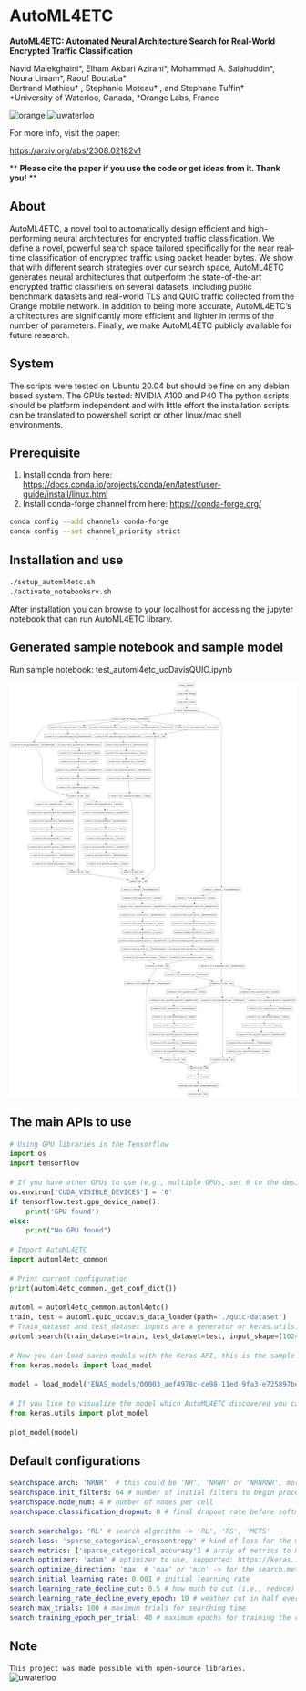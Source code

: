 # AutoML4ETC
**AutoML4ETC: Automated Neural Architecture Search for Real-World Encrypted Traffic Classification**

Navid Malekghaini*, Elham Akbari Azirani*, Mohammad A. Salahuddin*, Noura Limam*, Raouf Boutaba*\
Bertrand Mathieu† , Stephanie Moteau† , and Stephane Tuffin†\
*University of Waterloo, Canada, †Orange Labs, France

<img alt="orange" src="https://upload.wikimedia.org/wikipedia/commons/thumb/c/c8/Orange_logo.svg/766px-Orange_logo.svg.png" width="80" /> <img src="https://dataverse.scholarsportal.info/logos/41143/Waterloo.png" width="240" alt="uwaterloo"/>

For more info, visit the paper:

https://arxiv.org/abs/2308.02182v1

\*\* **Please cite the paper if you use the code or get ideas from it. Thank you!** \*\*

## About
AutoML4ETC, a novel tool to automatically design efficient and high-performing neural architectures for encrypted traffic classification. We define a novel, powerful search space tailored specifically for the near real-time classification of encrypted traffic using packet header bytes. We show that with different search strategies over our search space, AutoML4ETC generates neural architectures that outperform the state-of-the-art encrypted traffic classifiers on several datasets, including public benchmark datasets and real-world TLS and QUIC traffic collected from the Orange mobile network. In addition to being more accurate, AutoML4ETC’s architectures are significantly more efficient and lighter in terms of the number of parameters. Finally, we make AutoML4ETC publicly available for future research.

## System
The scripts were tested on Ubuntu 20.04 but should be fine on any debian based system. The GPUs tested: NVIDIA A100 and P40
The python scripts should be platform independent and with little effort the installation scripts can be translated to powershell script or other linux/mac shell environments.

## Prerequisite
1) Install conda from here: https://docs.conda.io/projects/conda/en/latest/user-guide/install/linux.html
2) Install conda-forge channel from here: https://conda-forge.org/
```bash
conda config --add channels conda-forge
conda config --set channel_priority strict 
```

## Installation and use


```bash
./setup_automl4etc.sh
./activate_notebooksrv.sh
```

After installation you can browse to your localhost for accessing the jupyter notebook that can run AutoML4ETC library.


## Generated sample notebook and sample model

Run sample notebook: test_automl4etc_ucDavisQUIC.ipynb

![(sample model picture should be here)](https://github.com/OrangeUW/AutoML4ETC/blob/main/Discovered_model.png?raw=true)

## The main APIs to use
```python
# Using GPU libraries in the Tensorflow
import os 
import tensorflow

# If you have other GPUs to use (e.g., multiple GPUs, set 0 to the desired GPU number)
os.environ['CUDA_VISIBLE_DEVICES'] = '0'
if tensorflow.test.gpu_device_name():
    print('GPU found')
else:
    print("No GPU found")

# Import AutoML4ETC
import automl4etc_common

# Print current configuration
print(automl4etc_common._get_conf_dict())

automl = automl4etc_common.automl4etc()
train, test = automl.quic_ucdavis_data_loader(path='./quic-dataset')
# Train_dataset and test_dataset inputs are a generator or keras.utils.Sequence and classes is the number of classes in the output
automl.search(train_dataset=train, test_dataset=test, input_shape=(1024, 3), classes=5) 

# Now you can load saved models with the Keras API, this is the sample address in the sample notebook used
from keras.models import load_model

model = load_model('ENAS_models/00003_aef4978c-ce98-11ed-9fa3-e725897beba4') # Replace with 'ENAS_models/path_to_model'

# If you like to visualize the model which AutoML4ETC discovered you can use Keras API
from keras.utils import plot_model

plot_model(model)

```

## Default configurations

```yaml
searchspace.arch: 'NRNR'  # this could be 'NR', 'NRNR' or 'NRNRNR', more 'N'ormal cells or 'R'eduction cells is not recommended
searchspace.init_filters: 64 # number of initial filters to begin process
searchspace.node_num: 4 # number of nodes per cell
searchspace.classification_dropout: 0 # final dropout rate before softmax layer

search.searchalgo: 'RL' # search algorithm -> 'RL', 'RS', 'MCTS'
search.loss: 'sparse_categorical_crossentropy' # kind of loss for the model evaluation, supported: https://keras.io/api/losses/
search.metrics: ['sparse_categorical_accuracy'] # array of metrics to monitor, supported: https://keras.io/api/metrics/
search.optimizer: 'adam' # optimizer to use, supported: https://keras.io/api/optimizers/
search.optimize_direction: 'max' # 'max' or 'min' -> for the search.metric chosen
search.initial_learning_rate: 0.001 # initial learning rate
search.learning_rate_decline_cut: 0.5 # how much to cut (i.e., reduce) the learning rate every 10 (default) epochs
search.learning_rate_decline_every_epoch: 10 # weather cut in half every 10 (default) epochs or not
search.max_trials: 100 # maximum trials for searching time
search.training_epoch_per_trial: 40 # maximum epochs for training the child model per trial
```

## Note

`This project was made possible with open-source libraries.`\
<img src="https://upload.wikimedia.org/wikipedia/commons/thumb/4/4e/Open_Source_Initiative_keyhole.svg/2560px-Open_Source_Initiative_keyhole.svg.png?20160530090515" width="240" alt="uwaterloo"/>


